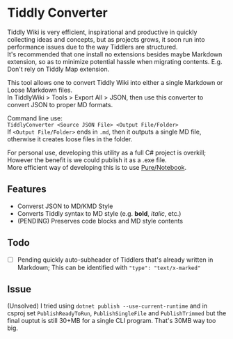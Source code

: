 # Tiddly Converter

Tiddly Wiki is very efficient, inspirational and productive in quickly collecting ideas and concepts, but as projects grows, it soon run into performance issues due to the way Tiddlers are structured.  
It's recommended that one install no extensions besides maybe Markdown extension, so as to minimize potential hassle when migrating contents. E.g. Don't rely on Tiddly Map extension.

This tool allows one to convert Tiddly Wiki into either a single Markdown or Loose Markdown files.  
In TiddlyWiki > Tools > Export All > JSON, then use this converter to convert JSON to proper MD formats.

Command line use:  
`TiddlyConverter <Source JSON File> <Output File/Folder>`  
If `<Output File/Folder>` ends in `.md`, then it outputs a single MD file, otherwise it creates loose files in the folder.

For personal use, developing this utility as a full C# project is overkill; However the benefit is we could publish it as a .exe file.  
More efficient way of developing this is to use [Pure/Notebook](https://github.com/pure-the-Language/Pure/).

## Features

* Converst JSON to MD/KMD Style
* Converts Tiddly syntax to MD style (e.g. **bold**, *italic*, etc.)
* (PENDING) Preserves code blocks and MD style contents

## Todo

- [ ] Pending quickly auto-subheader of Tiddlers that's already written in Markdown; This can be identified with `"type": "text/x-marked"`

## Issue

(Unsolved) I tried using `dotnet publish --use-current-runtime` and in csproj set `PublishReadyToRun`, `PublishSingleFile` and `PublishTrimmed` but the final ouptut is still 30+MB for a single CLI program. That's 30MB way too big.